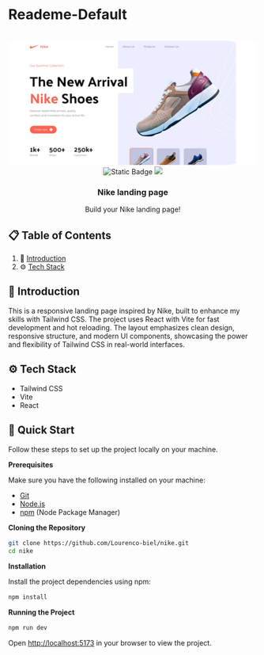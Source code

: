 # Reademe-Default

<div align="center">
  <br />
      <img src="src/assets/images/readme.png" alt="Project Banner">  
  <br />
  <div>
    <img alt="Static Badge" src="https://img.shields.io/badge/React-4c84f3?style=for-the-badge&logo=react&logoColor=white">
    <img src="https://img.shields.io/badge/-Tailwind_CSS-38B2AC?style=for-the-badge&logo=tailwind-css&logoColor=white" />
  </div>
  <h3 align="center">Nike landing page</h3>

  <div align="center">
    Build your Nike landing page! 
   </div>
</div>

## 📋 <a name="table">Table of Contents</a>

1. 🤖 [Introduction](#introduction)
2. ⚙️ [Tech Stack](#tech-stack)

## <a name="introduction">🤖 Introduction</a>

This is a responsive landing page inspired by Nike, built to enhance my skills with Tailwind CSS. The project uses React with Vite for fast development and hot reloading. The layout emphasizes clean design, responsive structure, and modern UI components, showcasing the power and flexibility of Tailwind CSS in real-world interfaces.

## <a name="tech-stack">⚙️ Tech Stack</a>

- Tailwind CSS
- Vite
- React

## <a name="quick-start">🤸 Quick Start</a>

Follow these steps to set up the project locally on your machine.

**Prerequisites**

Make sure you have the following installed on your machine:

- [Git](https://git-scm.com/)
- [Node.js](https://nodejs.org/en)
- [npm](https://www.npmjs.com/) (Node Package Manager)

**Cloning the Repository**

```bash
git clone https://github.com/Lourenco-biel/nike.git
cd nike
```

**Installation**

Install the project dependencies using npm:

```bash
npm install
```

**Running the Project**

```bash
npm run dev
```

Open [http://localhost:5173](http://localhost:5173/) in your browser to view the project.
